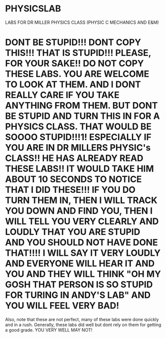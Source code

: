 # PHYSICSLAB
LABS FOR DR MILLER PHYSICS CLASS (PHYSIC C MECHANICS AND E&amp;M)

# DONT BE STUPID!!! DONT COPY THIS!!! THAT IS STUPID!!! PLEASE, FOR YOUR SAKE!! DO NOT COPY THESE LABS. YOU ARE WELCOME TO LOOK AT THEM. AND I DONT REALLY CARE IF YOU TAKE ANYTHING FROM THEM. BUT DONT BE STUPID AND TURN THIS IN FOR A PHYSICS CLASS. THAT WOULD BE SOOOO STUPID!!!1! ESPECIALLY IF YOU ARE IN DR MILLERS PHYSIC's  CLASS!!  HE HAS ALREADY READ THESE LABS!!  IT WOULD TAKE HIM ABOUT 10 SECONDS TO NOTICE THAT I DID THESE!!! IF YOU DO TURN THEM IN, THEN I WILL TRACK YOU DOWN AND FIND YOU, THEN I WILL TELL YOU VERY CLEARLY AND LOUDLY THAT YOU ARE STUPID AND YOU SHOULD NOT HAVE DONE THAT!!!! I WILL SAY IT VERY LOUDLY AND EVERYONE WILL HEAR IT AND YOU AND THEY WILL THINK "OH MY GOSH THAT PERSON IS SO STUPID FOR TURING IN ANDY'S LAB" AND YOU WILL FEEL VERY BAD!

Also, note that these are not perfect, many of these labs were done quickly and in a rush. Generally, these labs did well but dont rely on them for getting a good grade. YOU VERY WELL MAY NOT!

